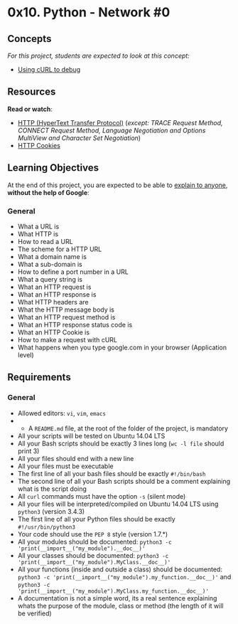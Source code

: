 # 0x10. Python - Network #0

## Concepts

_For this project, students are expected to look at this concept:_

-   [Using cURL to debug](https://intranet.hbtn.io/concepts/51)

## Resources

**Read or watch**:

-   [HTTP (HyperText Transfer Protocol)](https://intranet.hbtn.io/rltoken/vNqPD0N8vIgqJL1LnWaldQ "HTTP (HyperText Transfer Protocol)")  (_except: TRACE Request Method, CONNECT Request Method, Language Negotiation and Options MultiView and Character Set Negotiation_)
-   [HTTP Cookies](https://intranet.hbtn.io/rltoken/ubO0VPV2T3D77jyfc0c1Xw "HTTP Cookies")

## Learning Objectives

At the end of this project, you are expected to be able to  [explain to anyone](https://intranet.hbtn.io/rltoken/jgv_SB1xeGngzeB6Mh6RQw "explain to anyone"),  **without the help of Google**:

### General

-   What a URL is
-   What HTTP is
-   How to read a URL
-   The scheme for a HTTP URL
-   What a domain name is
-   What a sub-domain is
-   How to define a port number in a URL
-   What a query string is
-   What an HTTP request is
-   What an HTTP response is
-   What HTTP headers are
-   What the HTTP message body is
-   What an HTTP request method is
-   What an HTTP response status code is
-   What an HTTP Cookie is
-   How to make a request with cURL
-   What happens when you type google.com in your browser (Application level)

## Requirements

### General

-   Allowed editors:  `vi`,  `vim`,  `emacs`
-   - A  `README.md`  file, at the root of the folder of the project, is mandatory
-   All your scripts will be tested on Ubuntu 14.04 LTS
-   All your Bash scripts should be exactly 3 lines long (`wc -l file`  should print 3)
-   All your files should end with a new line
-   All your files must be executable
-   The first line of all your bash files should be exactly  `#!/bin/bash`
-   The second line of all your Bash scripts should be a comment explaining what is the script doing
-   All  `curl`  commands must have the option  `-s`  (silent mode)
-   All your files will be interpreted/compiled on Ubuntu 14.04 LTS using  `python3`  (version 3.4.3)
-   The first line of all your Python files should be exactly  `#!/usr/bin/python3`
-   Your code should use the  `PEP 8`  style (version 1.7.*)
-   All your modules should be documented:  `python3 -c 'print(__import__("my_module").__doc__)'`
-   All your classes should be documented:  `python3 -c 'print(__import__("my_module").MyClass.__doc__)'`
-   All your functions (inside and outside a class) should be documented:  `python3 -c 'print(__import__("my_module").my_function.__doc__)'`  and  `python3 -c 'print(__import__("my_module").MyClass.my_function.__doc__)'`
-   A documentation is not a simple word, its a real sentence explaining whats the purpose of the module, class or method (the length of it will be verified)
